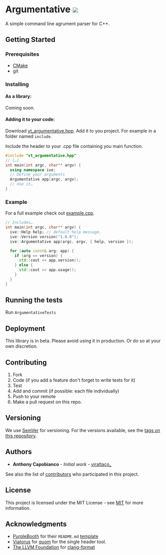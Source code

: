 <div class="d-flex mb-3 px-3 px-md-4 px-lg-5">
  <div class="flex-auto min-width-0 width-fit mr-3">
      <h1 class="d-flex flex-wrap flex-items-center break-word f3 text-normal">
        <span itemprop="name" class="ml-2 flex-self-stretch">Argumentative</span>
        <span class="mr-2 flex-self-stretch">
          <a class="flex-shrink-0 d-none d-md-inline"
             href="https://travis-ci.com/ViralTaco/Argumentative">
            <img src="https://travis-ci.com/ViralTaco/Argumentative.svg?branch=master">
          </a>
        </span>  
      </h1>
    </div>
  </div>
</div>  
A simple command line agrument parser for C++.

## Getting Started
### Prerequisites

* [CMake](https://cmake.org) 
* git

### Installing 

#### As a library:
Coming soon. 

#### Adding it to your code:
Download [vt_argumentative.hpp](./vt_argumentative.hpp).
Add it to you project. For example in a folder named `include`.

Include the header to your .cpp file containing you main function.
```c++
#include "vt_argumentative.hpp"
// […]
int main(int argc, char** argv) {
  using namespace ive;
  // Define your arguments
  Argumentative app(argc, argv);
  // Use it…
}
```
### Example
For a full example check out [example.cpp](./example.cpp).
```c++
// Includes…
int main(int argc, char** argv) {
  ive::Help help; // default help message.
  ive::Version version("1.0.0");
  ive::Argumentative app(argc, argv, { help, version });

  for (auto const& arg: app) {
    if (arg == version) {
      std::cout << app.version();
    } else {
      std::cout << app.usage();
    }
  }
}
```
## Running the tests

Run `ArgumentativeTests`

## Deployment

This library is in beta. Please avoid using it in production. 
Or do so at your own discretion.

## Contributing

 1. Fork
 2. Code (if you add a feature don't forget to write tests for it)
 3. Test 
 4. Add and commit (if possible: each file individually)
 5. Push to your remote
 6. Make a pull request on this repo.

## Versioning

We use [SemVer](http://semver.org/) for versioning. 
For the versions available, see the [tags on this repository](https://github.com/ViralTaco/Argumentative/tags). 

## Authors

* **Anthony Capobianco** - *Initial work* - 
[viraltaco_](https://github.com/ViralTaco)

See also the list of [contributors](https://github.com/your/project/contributors) who participated in this project.

## License

This project is licensed under the MIT License - 
see [MIT](https://opensource.org/licenses/MIT) for more information.

## Acknowledgments

* [PurpleBooth](https://github.com/PurpleBooth/) for their `README.md` [template](https://gist.github.com/PurpleBooth/109311bb0361f32d87a2)
* [Viatorus](https://github.com/Viatorus) for [quom](https://github.com/Viatorus/quom) for the single header tool.
* [The LLVM Foundation](http://llvm.org/foundation/) for [clang-format](https://clang.llvm.org/docs/ClangFormat.html) 
